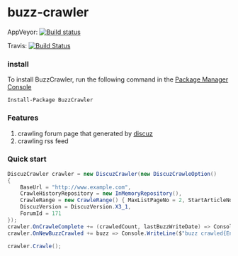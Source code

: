 
# buzz-crawler
AppVeyor: [![Build status](https://ci.appveyor.com/api/projects/status/1xu16kovcr7do9xh?svg=true)](https://ci.appveyor.com/project/emotionalcode/buzz-crawler)

Travis:  [![Build Status](https://travis-ci.org/emotionalcode/buzz-crawler.svg?branch=master)](https://travis-ci.org/emotionalcode/buzz-crawler)

### install
To install BuzzCrawler, run the following command in the [Package Manager Console](https://docs.nuget.org/docs/start-here/using-the-package-manager-console)
```
Install-Package BuzzCrawler
```

### Features
1. crawling forum page that generated by [discuz](https://en.wikipedia.org/wiki/Discuz!)
2. crawling rss feed

### Quick start


```c#
DiscuzCrawler crawler = new DiscuzCrawler(new DiscuzCrawleOption()
{
    BaseUrl = "http://www.example.com",
    CrawleHistoryRepository = new InMemoryRepository(),
    CrawleRange = new CrawleRange() { MaxListPageNo = 2, StartArticleNo = 10 },
    DiscuzVersion = DiscuzVersion.X3_1,
    ForumId = 171
});
crawler.OnCrawleComplete += (crawledCount, lastBuzzWriteDate) => Console.WriteLine($"crawled complete. {crawledCount} buzz crawled. last writedate is {lastBuzzWriteDate}");
crawler.OnNewBuzzCrawled += buzz => Console.WriteLine($"buzz crawled{Environment.NewLine}{JsonConvert.SerializeObject(buzz)}");

crawler.Crawle();
```
